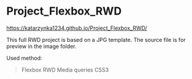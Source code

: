 # Project_Flexbox_RWD

 https://katarzynka1234.github.io/Project_Flexbox_RWD/


This full RWD project is based on a JPG template. The source file is for preview in the image folder.

Used method:
> Flexbox
> RWD Media queries
> CSS3



